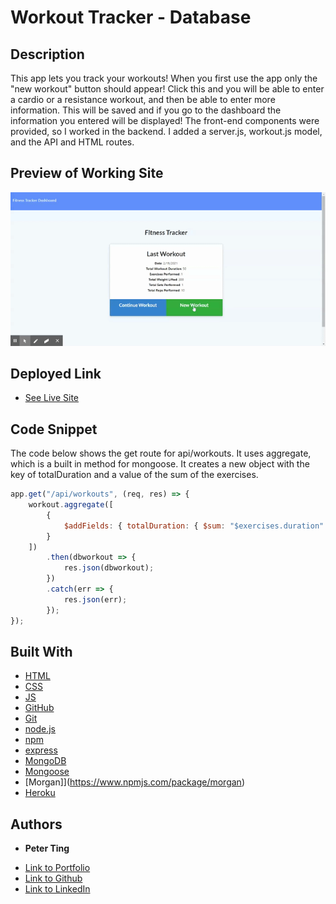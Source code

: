 # Workout Tracker - Database

## Description
This app lets you track your workouts! When you first use the app only the "new workout" button should appear! Click this and you will be able to enter a cardio or a resistance workout, and then be able to enter more information. This will be saved and if you go to the dashboard the information you entered will be displayed! The front-end components were provided, so I worked in the backend. I added a server.js, workout.js model, and the API and HTML routes.

## Preview of Working Site

![Image](./images/workout-tracker.gif)

## Deployed Link

* [See Live Site](https://workout-tracker-database.herokuapp.com/)

## Code Snippet
The code below shows the get route for api/workouts. It uses aggregate, which is a built in method for mongoose. It creates a new object with the key of totalDuration and a value of the sum of the exercises.

``` JavaScript
app.get("/api/workouts", (req, res) => {
    workout.aggregate([
        {
            $addFields: { totalDuration: { $sum: "$exercises.duration" } }
        }
    ])
        .then(dbworkout => {
            res.json(dbworkout);
        })
        .catch(err => {
            res.json(err);
        });
});
```

## Built With

* [HTML](https://developer.mozilla.org/en-US/docs/Web/HTML)
* [CSS](https://developer.mozilla.org/en-US/docs/Web/CSS)
* [JS](https://www.javascript.com/)
* [GitHub](https://github.com/)
* [Git](https://git-scm.com/)
* [node.js](https://nodejs.org/en/)
* [npm](https://www.npmjs.com/)
* [express](https://www.npmjs.com/package/express)
* [MongoDB](https://www.npmjs.com/package/mongodb)
* [Mongoose](https://www.npmjs.com/package/mongoose)
* [Morgan]](https://www.npmjs.com/package/morgan)
* [Heroku](https://dashboard.heroku.com/)

## Authors

* **Peter Ting**

- [Link to Portfolio](https://portfolio-mk3.herokuapp.com/)
- [Link to Github](https://github.com/Pting1995)
- [Link to LinkedIn](https://www.linkedin.com/in/pting002/)